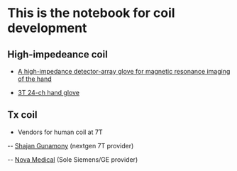 # This is the notebook for coil development 

## High-impedeance coil

- [A high-impedance detector-array glove for magnetic resonance imaging of the hand](https://pmc.ncbi.nlm.nih.gov/articles/PMC6405230/)

- [3T 24-ch hand glove](https://pubmed.ncbi.nlm.nih.gov/34971464/)

## Tx coil

- Vendors for human coil at 7T
  
-- [Shajan Gunamony](https://mr-coiltech.co.uk/) (nextgen 7T provider)

-- [Nova Medical](https://www.novamedical.com/) (Sole Siemens/GE provider) 


